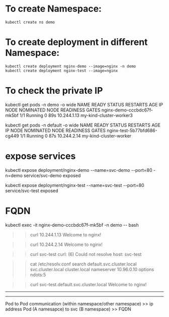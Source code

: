 # To create Namespace:
```
kubectl create ns demo
```
# To create deployment in different Namespace:
```
kubectl create deployment nginx-demo --image=nginx -n demo
kubectl create deployment nginx-test --image=nginx        
```
# To check the private IP
kubectl get pods -n demo -o wide
NAME                         READY   STATUS    RESTARTS   AGE   IP            NODE                      NOMINATED NODE   READINESS GATES
nginx-demo-cccbdc67f-mk5bf   1/1     Running   0          89s   10.244.1.13   my-kind-cluster-worker3   <none>           <none>

kubectl get pods -n default -o wide
NAME                         READY   STATUS    RESTARTS   AGE   IP            NODE                     NOMINATED NODE   READINESS GATES
nginx-test-5b77bfd686-cg449   1/1     Running   0          87s   10.244.2.14   my-kind-cluster-worker   <none>           <none>

# expose services
kubectl expose deployment/nginx-demo --name=svc-demo --port=80 -n=demo
service/svc-demo exposed

kubectl expose deployment/nginx-test --name=svc-test --port=80
service/svc-test exposed

# FQDN
kubectl exec -it nginx-demo-cccbdc67f-mk5bf -n demo -- bash
>> curl 10.244.1.13
Welcome to nginx!

>> curl 10.244.2.14
Welcome to nginx!

>> curl svc-test
curl: (6) Could not resolve host: svc-test

>> cat /etc/resolv.conf
search default.svc.cluster.local svc.cluster.local cluster.local
nameserver 10.96.0.10
options ndots:5

>> curl svc-test.default.svc.cluster.local
Welcome to nginx!
---------------------------------------------------------------------
---------------------------------------------------------------------
Pod to Pod communication (within namespace/other namespace) >> ip address
Pod (A namesapce) to svc (B namespace) >> FQDN
